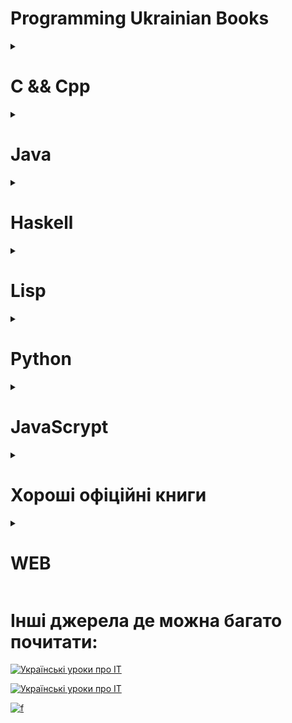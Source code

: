 # Programming Ukrainian Books

<details>
  <summary><h1>C && Cpp</h1></summary>

  <details>
    <summary>
    <h3>C Cpp Теорія та практика</h3>
      </summary>
    
  <div>
    <img src="./books/C/1.png" alt="Fotografia książki">
  </div>

  <div align="right">
    <a href="./books/C/C_Cpp_Teoriia_ta_praktyka.pdf">PDF</a>
    <a href="https://www.google.com/url?sa=i&rct=j&q=&esrc=s&source=web&cd=&ved=0CAIQw7AJahcKEwiQ2r3un6f_AhUAAAAAHQAAAAAQBg&url=https%3A%2F%2Fchtyvo.org.ua%2Fauthors%2FVoitenko_Volodymyr%2FC_Cpp_Teoriia_ta_praktyka.pdf&psig=AOvVaw3iUHBQAlwOpH59Wu8EdSbI&ust=1685884660633649">Source</a>
  </div>
       
</details>

<details>
    <summary>
    <h3>Alhorytmizatsiia_ta_prohramuvannia_protsedur_obrobky_informatsii_S</h3>
      </summary>
    
  <div>
    <img src="./books/C/2.png" alt="Fotografia książki">
  </div>

  <div align="right">
    <a href="./books/C/Alhorytmizatsiia_ta_prohramuvannia_protsedur_obrobky_informatsii_S.pdf">DJVU</a>
    <a href="https://chtyvo.org.ua/authors/Schedrina_Olena/Alhorytmizatsiia_ta_prohramuvannia_protsedur_obrobky_informatsii_S/">Source</a>
  </div>
       
</details>
</details>


<details>
  <summary><h1>Java</h1></summary>
	<details>
	<summary><h3>Java Kid</h3></summary>
		<div>
    		 <img src="./books/Java/1.png" alt="Fotografia książki">
  		</div>
  		<div align="right">
    		 <a href="./books/Java/JavaKid_ua">PDF</a>
    		 <a href="http://myflex.org/books/java4kids/java4kids.htm">Source</a>
  		</div>
</details>
	
<details>
	<summary><h3>Програмування в Java</h3></summary>
		<div>
    		 <img src="./books/Java/2.png" alt="Fotografia książki">
  		</div>
  		<div align="right">
    		 <a href="./books/Java/JAVA_programming_Gorban.pdf">PDF</a>
    		 <a href="https://ukrtechlibrary.wordpress.com/2012/02/24/%d0%b3%d0%be%d1%80%d0%b1%d0%b0%d0%bd%d1%8c-%d0%b0-%d0%b3-%d0%bf%d1%80%d0%be%d0%b3%d1%80%d0%b0%d0%bc%d1%83%d0%b2%d0%b0%d0%bd%d0%bd%d1%8f-%d0%b2-java-2008-pdf/">Source</a>
  		</div>
</details>

<details>
	<summary><h3>Освоюємо_Java</h3></summary>
		<div>
    		 <img src="./books/Java/3.png" alt="Fotografia książki">
  		</div>
  		<div align="right">
    		 <a href="./books/Java/Освоюємо_Java.pdf">PDF</a>
    		 <a href="https://uk.wikibooks.org/wiki/%D0%9E%D1%81%D0%B2%D0%BE%D1%8E%D1%94%D0%BC%D0%BE_Java">Source</a>
  		</div>

</details>

</details>

<details>
  <summary><h1>Haskell</h1></summary>

  <details>
    <summary>
    <h3>Вивчить собі Хаскела на велике щастя!</h3>
      </summary>
    
  <div>
    <img src="./books/Haskell/1.png" alt="Fotografia książki">
  </div>

  <div align="right">
    <a href="./books/Haskell/luahfgg.pdf">PDF</a>
    <a href="https://haskell.trygub.com/">Source</a>
  </div>
       
</details>
</details>

<details>
  <summary><h1>Lisp</h1></summary>

<details>
    <summary>
    <h3>Мова функціонального програмування Лiсп</h3>
      </summary>
    
  <div>
    <img src="./books/Lisp/1.png" alt="Fotografia książki">
  </div>

  <div align="right">
    <a href="./books/Lisp">PDF</a>
    <a href="http://www.unicyb.kiev.ua/Library/Lisp/LISP.HTM">Source</a>
  </div>
       
</details>

<details>
    <summary>
    <h3>Common_Lisp</h3>
      </summary>
    
  <div>
    <img src="./books/Lisp/Another/2.png" alt="Fotografia książki">
  </div>

  <div align="right">
    <a href="./books/Lisp/Another/Common_Lisp.pdf">PDF</a>
    <a href="https://uk.wikibooks.org/wiki/Common_Lisp">Source</a>
  </div>
       
</details>

</details>

<details>
  <summary><h1>Python</h1></summary>

  <details>
    <summary>
    <h3>Підручник_мови_Python</h3>
      </summary>
    
  <div>
    <img src="./books/Python/1.png" alt="Fotografia książki">
  </div>

  <div align="right">
    <a href="./books/Python/Підручник_мови_Python.pdf">PDF</a>
    <a href="https://uk.wikibooks.org/wiki/%D0%9F%D1%96%D0%B4%D1%80%D1%83%D1%87%D0%BD%D0%B8%D0%BA_%D0%BC%D0%BE%D0%B2%D0%B8_Python">Source</a>
  </div>
       
</details>

<details>
    <summary>
    <h3>Пориньте_у_Python_3</h3>
      </summary>
    
  <div>
    <img src="./books/Python/2.png" alt="Fotografia książki">
  </div>

  <div align="right">
    <a href="./books/Python/Пориньте_у_Python_3.pdf">PDF</a>
    <a href="https://uk.wikibooks.org/wiki/%D0%9F%D0%BE%D1%80%D0%B8%D0%BD%D1%8C%D1%82%D0%B5_%D1%83_Python_3">Source</a>
  </div>
       
</details>

</details>

<details>
  <summary><h1>JavaScrypt</h1></summary>

  <details>
    <summary>
    <h3>Рoзуміння ECMAScript 6</h3>
      </summary>
    
  <div>
    <img src="./books/JS/1.png" alt="Fotografia książki">
  </div>

  <div align="right">
    <a href="./books/JS/Рoзуміння ECMAScript 6">PDF</a>
    <a href="https://understandinges6.denysdovhan.com/#">Source</a>
  </div>
       
</details>

<details>
    <summary>
    <h3>Розплутаний ClojureScript</h3>
      </summary>
    
  <div>
    <img src="./books/JS/2.png" alt="Fotografia książki">
  </div>

  <div align="right">
    <a href="./books/JS/ClojureScript">PDF</a>
    <a href="https://lambdabooks.github.io/clojurescript-unraveled/#">Source</a>
  </div>
       
</details>

</details>


<details>
  <summary><h1>Хороші офіційні книги</h1></summary>

<details>
    <summary>
    <h3>Томас Г. Кормен. Алгоритми доступно.</h3>
      </summary>
    
  <div>
    <img src="./books/GB/1.png" alt="Fotografia książki">
  </div>

  <div align="right">
    <a href="https://kis.prom.ua/p1532783546-tomas-kormen-algoritmi.html">Source</a>
    <a href="https://www.google.com/search?client=firefox-b-d&q=%D0%A2%D0%BE%D0%BC%D0%B0%D1%81+%D0%93.+%D0%9A%D0%BE%D1%80%D0%BC%D0%B5%D0%BD.+%D0%90%D0%BB%D0%B3%D0%BE%D1%80%D0%B8%D1%82%D0%BC%D0%B8+%D0%B4%D0%BE%D1%81%D1%82%D1%83%D0%BF%D0%BD%D0%BE.">Mirror</a>
  </div>
       
</details>

<details>
    <summary>
    <h3>Томас Г.Кормен, Чарлз Е.Лейзерсон, Роналд Л.Рівест, Кліфорд Стайн. Вступ до алгоритмів</h3>
      </summary>
    
  <div>
    <img src="./books/GB/2.png" alt="Fotografia książki">
  </div>

  <div align="right">
    <a href="https://kis.prom.ua/p1039323974-tomas-gkormen-charlz.html">Source</a>
    <a href="https://www.google.com/search?client=firefox-b-d&q=%D0%A2%D0%BE%D0%BC%D0%B0%D1%81+%D0%93.%D0%9A%D0%BE%D1%80%D0%BC%D0%B5%D0%BD%2C+%D0%A7%D0%B0%D1%80%D0%BB%D0%B7+%D0%95.%D0%9B%D0%B5%D0%B9%D0%B7%D0%B5%D1%80%D1%81%D0%BE%D0%BD%2C+%D0%A0%D0%BE%D0%BD%D0%B0%D0%BB%D0%B4+%D0%9B.%D0%A0%D1%96%D0%B2%D0%B5%D1%81%D1%82%2C+%D0%9A%D0%BB%D1%96%D1%84%D0%BE%D1%80%D0%B4+%D0%A1%D1%82%D0%B0%D0%B9%D0%BD.+%D0%92%D1%81%D1%82%D1%83%D0%BF+%D0%B4%D0%BE+%D0%B0%D0%BB%D0%B3%D0%BE%D1%80%D0%B8%D1%82%D0%BC%D1%96%D0%B2">Mirror</a>
  </div>
       
</details>

<details>
    <summary>
    <h3>Як пасти котів Дж. Генк Рейнвотер</h3>
      </summary>
    
  <div>
    <img src="./books/GB/3.png" alt="Fotografia książki">
  </div>

  <div align="right">
    <a href="https://fabulabook.com/info-yak-pasty-kotiv-15130">Source</a>
    <a href="https://www.google.com/search?client=firefox-b-d&q=%D0%AF%D0%BA+%D0%BF%D0%B0%D1%81%D1%82%D0%B8+%D0%BA%D0%BE%D1%82%D1%96%D0%B2+%D0%94%D0%B6.+%D0%93%D0%B5%D0%BD%D0%BA+%D0%A0%D0%B5%D0%B9%D0%BD%D0%B2%D0%BE%D1%82%D0%B5%D1%80">Mirror</a>
  </div>
       
</details>

</details>

<details>
  <summary><h1>WEB</h1></summary>

<details>
    <summary>
    <h3>Web-програмування та web-дизайнТехнологія XML</h3>
      </summary>
    
  <div>
    <img src="./books/WEB/1.png" alt="Fotografia książki">
  </div>

  <div align="right">
    <a href="./books/WEB/Procenko111.doc">Source</a>
    <a href="https://ukrtechlibrary.wordpress.com/2011/11/12/web-%d0%bf%d1%80%d0%be%d0%b3%d1%80%d0%b0%d0%bc%d1%83%d0%b2%d0%b0%d0%bd%d0%bd%d1%8f-%d1%82%d0%b0-web-%d0%b4%d0%b8%d0%b7%d0%b0%d0%b9%d0%bd-%d1%82%d0%b5%d1%85%d0%bd%d0%be%d0%bb%d0%be%d0%b3%d1%96%d1%8f-x/">Source</a>
  </div>
       
</details>
</details>


<h1>Інші джерела де можна багато почитати:</h1>
<a href="http://programming.in.ua/"  target="_blank"> <img src="http://programming.in.ua/images/stories/baner.gif" border="0" alt="Українські уроки про ІТ" title="Українські уроки про ІТ" /> </a>

[![Українські уроки про ІТ](https://upload.wikimedia.org/wikipedia/commons/4/4c/Digital_rain_banner.gif)](https://ukrtechlibrary.wordpress.com/category/%d0%bf%d1%80%d0%be%d0%b3%d1%80%d0%b0%d0%bc%d1%83%d0%b2%d0%b0%d0%bd%d0%bd%d1%8f/)

<a href="https://ukrtechlibrary.wordpress.com/category/%d0%bf%d1%80%d0%be%d0%b3%d1%80%d0%b0%d0%bc%d1%83%d0%b2%d0%b0%d0%bd%d0%bd%d1%8f/"> <img src="https://upload.wikimedia.org/wikipedia/commons/4/4c/Digital_rain_banner.gif" border="0" alt="f" title="ff" /> </a>